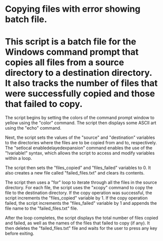 # Copying files with error showing batch file.

# This script is a batch file for the Windows command prompt that copies all files from a source directory to a destination directory. It also tracks the number of files that were successfully copied and those that failed to copy.

The script begins by setting the colors of the command prompt window to yellow using the "color" command. The script then displays some ASCII art using the "echo" command.

Next, the script sets the values of the "source" and "destination" variables to the directories where the files are to be copied from and to, respectively. The "setlocal enabledelayedexpansion" command enables the use of the "!variable!" syntax, which allows the script to access and modify variables within a loop.

The script then sets the "files_copied" and "files_failed" variables to 0. It also creates a new file called "failed_files.txt" and clears its contents.

The script then uses a "for" loop to iterate through all the files in the source directory. For each file, the script uses the "xcopy" command to copy the file to the destination directory. If the copy operation was successful, the script increments the "files_copied" variable by 1. If the copy operation failed, the script increments the "files_failed" variable by 1 and appends the file name to the "failed_files.txt" file.

After the loop completes, the script displays the total number of files copied and failed, as well as the names of the files that failed to copy (if any). It then deletes the "failed_files.txt" file and waits for the user to press any key before exiting.
